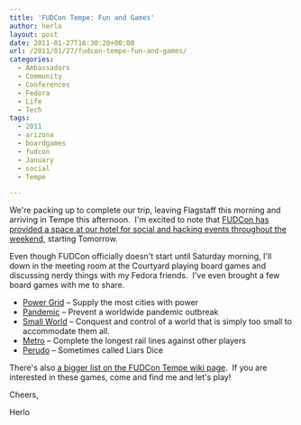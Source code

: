 ```yaml
---
title: 'FUDCon Tempe: Fun and Games'
author: herlo
layout: post
date: 2011-01-27T16:30:20+00:00
url: /2011/01/27/fudcon-tempe-fun-and-games/
categories:
  - Ambassadors
  - Community
  - Conferences
  - Fedora
  - Life
  - Tech
tags:
  - 2011
  - arizona
  - boardgames
  - fudcon
  - January
  - social
  - Tempe

---
```

We're packing up to complete our trip, leaving Flagstaff this morning and arriving in Tempe this afternoon.  I'm excited to note that [FUDCon has provided a space at our hotel for social and hacking events throughout the weekend][1], starting Tomorrow.

Even though FUDCon officially doesn't start until Saturday morning, I'll down in the meeting room at the Courtyard playing board games and discussing nerdy things with my Fedora friends.  I've even brought a few board games with me to share.

  * [Power Grid][2] – Supply the most cities with power
  * [Pandemic][3] – Prevent a worldwide pandemic outbreak
  * [Small World][4] – Conquest and control of a world that is simply too small to accommodate them all.
  * [Metro][5] – Complete the longest rail lines against other players
  * [Perudo][6] – Sometimes called Liars Dice

There's also [a bigger list on the FUDCon Tempe wiki page][1].  If you are interested in these games, come and find me and let's play!

Cheers,

Herlo

 [1]: https://fedoraproject.org/wiki/FUDCon:Tempe_2011#Gaming_-_Friday_and_Sunday_night_.28Saturday_is_FUDPub.29
 [2]: http://boardgamegeek.com/boardgame/2651/power-grid
 [3]: http://boardgamegeek.com/boardgame/30549/pandemic
 [4]: http://boardgamegeek.com/boardgame/40692/small-world
 [5]: http://boardgamegeek.com/boardgame/559/metro
 [6]: http://www.perudo.com/